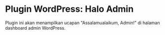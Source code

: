 # Plugin WordPress: Halo Admin

Plugin ini akan menampilkan ucapan "Assalamualaikum, Admin!" di halaman dashboard admin WordPress.
